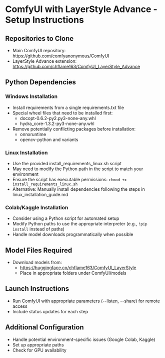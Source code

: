 # ComfyUI with LayerStyle Advance - Setup Instructions

## Repositories to Clone
- Main ComfyUI repository: https://github.com/comfyanonymous/ComfyUI
- LayerStyle Advance extension: https://github.com/chflame163/ComfyUI_LayerStyle_Advance

## Python Dependencies

### Windows Installation
- Install requirements from a single requirements.txt file
- Special wheel files that need to be installed first:
  - docopt-0.6.2-py2.py3-none-any.whl
  - hydra_core-1.3.2-py3-none-any.whl
- Remove potentially conflicting packages before installation:
  - onnxruntime
  - opencv-python and variants

### Linux Installation
- Use the provided install_requirements_linux.sh script
- May need to modify the Python path in the script to match your environment
- Ensure the script has executable permissions: `chmod +x install_requirements_linux.sh`
- Alternative: Manually install dependencies following the steps in linux_installation_guide.md

### Colab/Kaggle Installation
- Consider using a Python script for automated setup
- Modify Python paths to use the appropriate interpreter (e.g., `!pip install` instead of paths)
- Handle model downloads programmatically when possible

## Model Files Required
- Download models from:
  - https://huggingface.co/chflame163/ComfyUI_LayerStyle
  - Place in appropriate folders under ComfyUI/models

## Launch Instructions
- Run ComfyUI with appropriate parameters (--listen, --share) for remote access
- Include status updates for each step

## Additional Configuration
- Handle potential environment-specific issues (Google Colab, Kaggle)
- Set up appropriate paths
- Check for GPU availability 